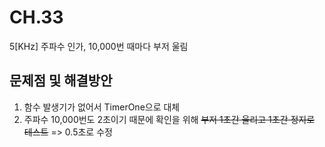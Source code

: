 # CH.33
5[KHz] 주파수 인가, 10,000번 때마다 부저 울림

## 문제점 및 해결방안
1. 함수 발생기가 없어서 TimerOne으로 대체
2. 주파수 10,000번도 2초이기 때문에 확인을 위해 ~~부저 1초간 울리고 1초간 정지로 테스트~~  => 0.5초로 수정

